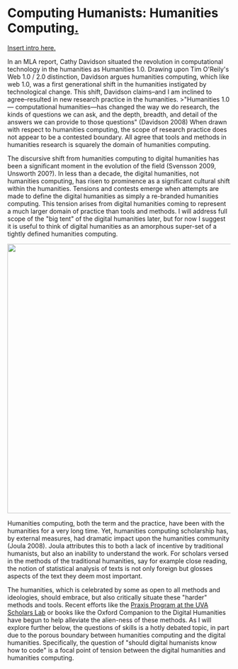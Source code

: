 # Computing Humanists: Humanities Computing<a href="/mcburton/writing/tree/master/chapter-one/#hc-intro" name="hc-intro" >.</a>

<a href="/mcburton/writing/tree/master/chapter-one/#hc-intro" name="hc-intro" >
Insert intro here.
</a>

In an MLA report, Cathy Davidson situated the revolution in computational technology in the humanities as Humanities 1.0. Drawing upon Tim O'Reily's Web 1.0 / 2.0 distinction, Davidson argues humanities computing, which like web 1.0, was a first generational shift in the humanities instigated by technological change. This shift, Davidson claims–and I am inclined to agree–resulted in new research practice in the humanities. 
	>"Humanities 1.0— computational humanities—has changed the way we do research, the kinds of questions we can ask, and the depth, breadth, and detail of the answers we can provide to those questions" (Davidson 2008)
When drawn with respect to humanities computing, the scope of research practice does not appear to be a contested boundary. All agree that tools and methods in humanities research is squarely the domain of humanities computing. 

The discursive shift from humanities computing to digital humanities has been a significant moment in the evolution of the field (Svensson 2009, Unsworth 200?). In less than a decade, the digital humanities, not humanities computing, has risen to prominence as a significant cultural shift within the humanities. Tensions and contests emerge when attempts are made to define the digital humanities as simply a re-branded humanities computing. This tension arises from digital humanities coming to represent a much larger domain of practice than tools and methods. I will address full scope of the "big tent" of the digital humanities later, but for now I suggest it is useful to think of digital humanities as an amorphous super-set of a tightly defined humanities computing.

<img src="/mcburton/writing/raw/master/chapter-one/HCtoDHtoH.png" width="618" height="607"/>

Humanities computing, both the term and the practice, have been with the humanities for a very long time. Yet, humanities computing scholarship has, by external measures, had dramatic impact upon the humanities community (Joula 2008). Joula attributes this to both a lack of incentive by traditional humanists, but also an inability to understand the work. For scholars versed in the methods of the traditional humanities, say for example close reading, the notion of statistical analysis of texts is not only foreign but glosses aspects of the text they deem most important. 

The humanities, which is celebrated by some as open to all methods and ideologies, should embrace, but also critically situate these "harder" methods and tools. Recent efforts like the [Praxis Program at the UVA Scholars Lab](http://praxis.scholarslab.org/) or books like the Oxford Companion to the Digital Humanities have begun to help alleviate the alien-ness of these methods. As I will explore further below, the questions of skills is a hotly debated topic, in part due to the porous boundary between humanities computing and the digital humanities. Specifically, the question of "should digital humanists know how to code" is a focal point of tension between the digital humanities and humanities computing.